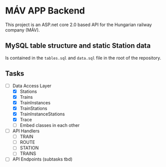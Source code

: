 # MÁV APP Backend

This project is an ASP.net core 2.0 based API for the Hungarian railway company (MÁV).

## MySQL table structure and static Station data

Is contained in the `tables.sql` and `data.sql` file in the root of the repository.

## Tasks

- [ ] Data Access Layer
  - [x] Stations
  - [x] Trains
  - [x] TrainInstances
  - [x] TrainStations
  - [x] TrainInstanceStations
  - [x] Trace
  - [ ] Embed classes in each other

- [ ] API Handlers
  - [ ] TRAIN
  - [ ] ROUTE
  - [ ] STATION
  - [ ] TRAINS

- [ ] API Endpoints (subtasks tbd)